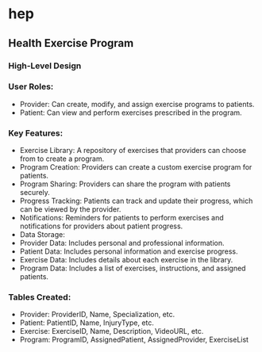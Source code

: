 # hep
## Health Exercise Program

### High-Level Design
### User Roles:

* Provider: Can create, modify, and assign exercise programs to patients.
* Patient: Can view and perform exercises prescribed in the program.

### Key Features:
 * Exercise Library: A repository of exercises that providers can choose from to create a program.
 * Program Creation: Providers can create a custom exercise program for patients.
 * Program Sharing: Providers can share the program with patients securely.
 * Progress Tracking: Patients can track and update their progress, which can be viewed by the provider.
 * Notifications: Reminders for patients to perform exercises and notifications for providers about patient progress.
 * Data Storage:
 * Provider Data: Includes personal and professional information.
 * Patient Data: Includes personal information and exercise progress.
 * Exercise Data: Includes details about each exercise in the library.
 * Program Data: Includes a list of exercises, instructions, and assigned patients.

### Tables Created: 
 * Provider: ProviderID, Name, Specialization, etc.
 * Patient: PatientID, Name, InjuryType, etc.
 * Exercise: ExerciseID, Name, Description, VideoURL, etc.
 * Program: ProgramID, AssignedPatient, AssignedProvider, ExerciseList








